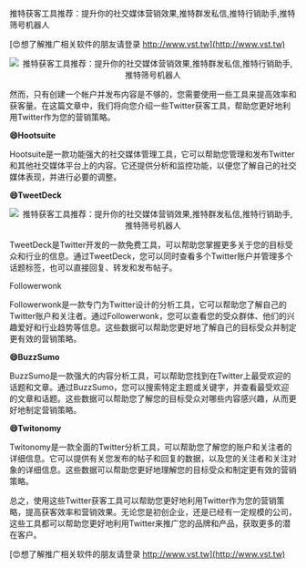 推特获客工具推荐：提升你的社交媒体营销效果,推特群发私信,推特行销助手,推特筛号机器人

[😍想了解推广相关软件的朋友请登录 http://www.vst.tw](http://www.vst.tw)

 <center><img src="https://vst.tw/MP4/tuiguang/png/8.png" alt="推特获客工具推荐：提升你的社交媒体营销效果,推特群发私信,推特行销助手,推特筛号机器人"></center>

然而，只有创建一个帐户并发布内容是不够的，您需要使用一些工具来提高效率和获客量。在这篇文章中，我们将向您介绍一些Twitter获客工具，帮助您更好地利用Twitter作为您的营销策略。

**😄Hootsuite**

Hootsuite是一款功能强大的社交媒体管理工具，它可以帮助您管理和发布Twitter和其他社交媒体平台上的内容。它还提供分析和监控功能，以便您了解自己的社交媒体表现，并进行必要的调整。

**😄TweetDeck**

 <center><img src="https://vst.tw/MP4/tuiguang/png/5.png" alt="推特获客工具推荐：提升你的社交媒体营销效果,推特群发私信,推特行销助手,推特筛号机器人"></center>

TweetDeck是Twitter开发的一款免费工具，可以帮助您掌握更多关于您的目标受众和行业的信息。通过TweetDeck，您可以同时查看多个Twitter账户并管理多个话题标签，也可以直接回复、转发和发布帖子。

Followerwonk

Followerwonk是一款专门为Twitter设计的分析工具，它可以帮助您了解自己的Twitter账户和关注者。通过Followerwonk，您可以查看您的受众群体、他们的兴趣爱好和行业趋势等信息。这些数据可以帮助您更好地了解自己的目标受众并制定更有效的营销策略。

**😄BuzzSumo**

BuzzSumo是一款强大的内容分析工具，可以帮助您找到在Twitter上最受欢迎的话题和文章。通过BuzzSumo，您可以搜索特定主题或关键字，并查看最受欢迎的文章和话题。这些数据可以帮助您了解您的目标受众对哪些内容感兴趣，从而更好地制定营销策略。

**😄Twitonomy**

Twitonomy是一款全面的Twitter分析工具，可以帮助您了解您的账户和关注者的详细信息。它可以提供有关您发布的帖子和回复的数据，以及您的关注者和关注对象的详细信息。这些数据可以帮助您更好地理解您的目标受众和制定更有效的营销策略。

总之，使用这些Twitter获客工具可以帮助您更好地利用Twitter作为您的营销策略，提高获客效率和营销效果。无论您是初创企业，还是已经有一定规模的公司，这些工具都可以帮助您更好地利用Twitter来推广您的品牌和产品，获取更多的潜在客户。

[😍想了解推广相关软件的朋友请登录 http://www.vst.tw](http://www.vst.tw)



